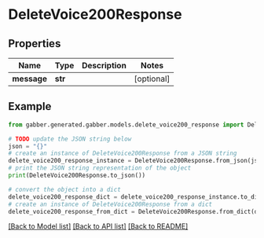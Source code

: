 # DeleteVoice200Response


## Properties

Name | Type | Description | Notes
------------ | ------------- | ------------- | -------------
**message** | **str** |  | [optional] 

## Example

```python
from gabber.generated.gabber.models.delete_voice200_response import DeleteVoice200Response

# TODO update the JSON string below
json = "{}"
# create an instance of DeleteVoice200Response from a JSON string
delete_voice200_response_instance = DeleteVoice200Response.from_json(json)
# print the JSON string representation of the object
print(DeleteVoice200Response.to_json())

# convert the object into a dict
delete_voice200_response_dict = delete_voice200_response_instance.to_dict()
# create an instance of DeleteVoice200Response from a dict
delete_voice200_response_from_dict = DeleteVoice200Response.from_dict(delete_voice200_response_dict)
```
[[Back to Model list]](../README.md#documentation-for-models) [[Back to API list]](../README.md#documentation-for-api-endpoints) [[Back to README]](../README.md)


